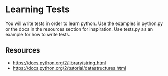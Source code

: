 # Learning Tests

You will write tests in order to learn python. Use the examples in python.py or the docs in the resources section for inspiration. Use tests.py as an example for how to write tests.

## Resources

* https://docs.python.org/2/library/string.html
* https://docs.python.org/2/tutorial/datastructures.html  
